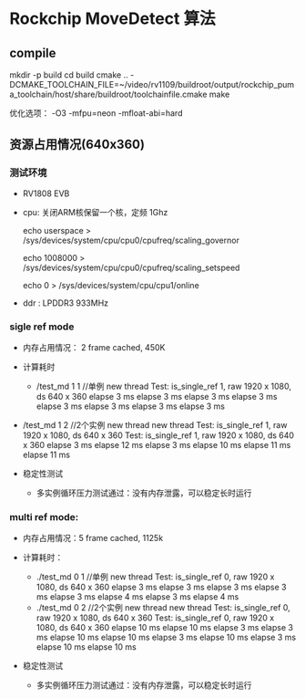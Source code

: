 # Rockchip MoveDetect 算法

## compile

mkdir -p build
cd build
cmake .. -DCMAKE_TOOLCHAIN_FILE=~/video/rv1109/buildroot/output/rockchip_puma_toolchain/host/share/buildroot/toolchainfile.cmake
make

优化选项： -O3 -mfpu=neon -mfloat-abi=hard

## 资源占用情况(640x360)

### 测试环境

* RV1808 EVB

* cpu:  关闭ARM核保留一个核，定频 1Ghz

   echo userspace > /sys/devices/system/cpu/cpu0/cpufreq/scaling_governor

   echo 1008000 > /sys/devices/system/cpu/cpu0/cpufreq/scaling_setspeed

   echo 0 > /sys/devices/system/cpu/cpu1/online

* ddr : LPDDR3 933MHz

### sigle ref mode

* 内存占用情况： 2 frame cached, 450K
* 计算耗时

  * /test_md 1 1    //单例
    new thread
    Test: is_single_ref 1, raw 1920 x 1080, ds 640 x 360
    elapse 3 ms
    elapse 3 ms
    elapse 3 ms
    elapse 3 ms
    elapse 3 ms
    elapse 3 ms
    elapse 3 ms
    elapse 3 ms
* /test_md 1 2   //2个实例
    new thread
    new thread
    Test: is_single_ref 1, raw 1920 x 1080, ds 640 x 360
    Test: is_single_ref 1, raw 1920 x 1080, ds 640 x 360
    elapse 3 ms
    elapse 12 ms
    elapse 3 ms
    elapse 10 ms
    elapse 11 ms
    elapse 11 ms
* 稳定性测试
  	* 多实例循环压力测试通过：没有内存泄露，可以稳定长时运行

### multi ref mode:

* 内存占用情况：5 frame cached, 1125k
* 计算耗时：
  * ./test_md 0 1   //单例
    new thread
    Test: is_single_ref 0, raw 1920 x 1080, ds 640 x 360
    elapse 3 ms
    elapse 3 ms
    elapse 3 ms
    elapse 3 ms
    elapse 3 ms
    elapse 4 ms
    elapse 3 ms
    elapse 4 ms
  *  ./test_md 0 2  //2个实例
    new thread
    new thread
    Test: is_single_ref 0, raw 1920 x 1080, ds 640 x 360
    Test: is_single_ref 0, raw 1920 x 1080, ds 640 x 360
    elapse 10 ms
    elapse 10 ms
    elapse 3 ms
    elapse 3 ms
    elapse 10 ms
    elapse 10 ms
    elapse 3 ms
    elapse 10 ms
    elapse 3 ms
    elapse 10 ms
    elapse 10 ms

* 稳定性测试
  * 多实例循环压力测试通过：没有内存泄露，可以稳定长时运行
